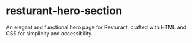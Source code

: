 # resturant-hero-section
An elegant and functional hero page for Resturant, crafted with HTML and CSS for simplicity and accessibility.

